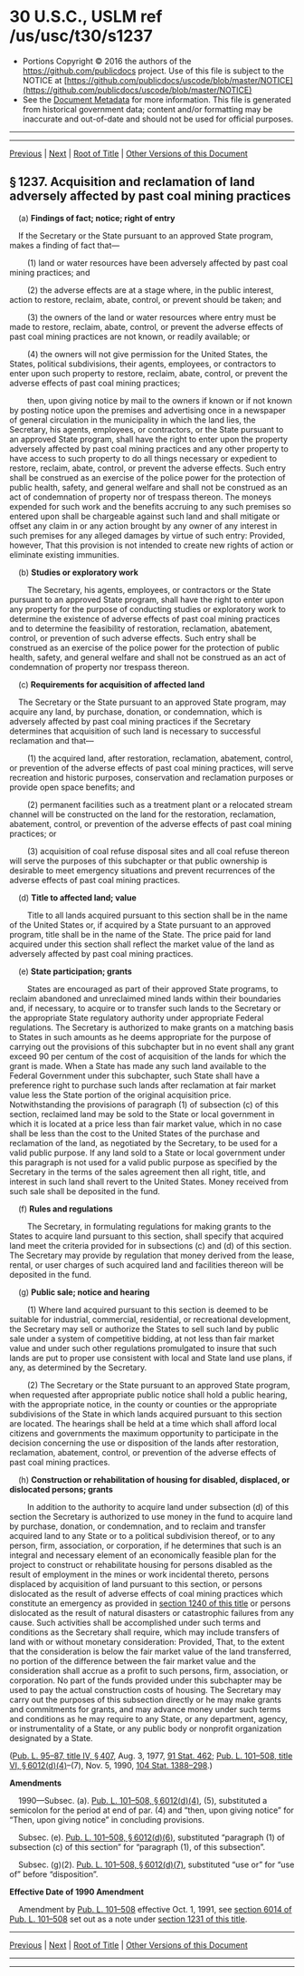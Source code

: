 ---
---

# 30 U.S.C., USLM ref /us/usc/t30/s1237

* Portions Copyright © 2016 the authors of the https://github.com/publicdocs project.
  Use of this file is subject to the NOTICE at [https://github.com/publicdocs/uscode/blob/master/NOTICE](https://github.com/publicdocs/uscode/blob/master/NOTICE)
* See the [Document Metadata](././../../../../..//README.md) for more information.
  This file is generated from historical government data; content and/or formatting may be inaccurate and out-of-date and should not be used for official purposes.

----------
----------

[Previous](./../../../../..//us/usc/t30/ch25/schIV/m__us_usc_t30_s1236.md) | [Next](./../../../../..//us/usc/t30/ch25/schIV/m__us_usc_t30_s1238.md) | [Root of Title](./../../../../../) | [Other Versions of this Document](https://publicdocs.github.io/go/links?ns=uslm&ref=%2Fus%2Fusc%2Ft30%2Fs1237)

## § 1237. Acquisition and reclamation of land adversely affected by past coal mining practices

    (a) __Findings of fact; notice; right of entry__ 

    If the Secretary or the State pursuant to an approved State program, makes a finding of fact that—

        (1) land or water resources have been adversely affected by past coal mining practices; and

        (2) the adverse effects are at a stage where, in the public interest, action to restore, reclaim, abate, control, or prevent should be taken; and

        (3) the owners of the land or water resources where entry must be made to restore, reclaim, abate, control, or prevent the adverse effects of past coal mining practices are not known, or readily available; or

        (4) the owners will not give permission for the United States, the States, political subdivisions, their agents, employees, or contractors to enter upon such property to restore, reclaim, abate, control, or prevent the adverse effects of past coal mining practices;

        then, upon giving notice by mail to the owners if known or if not known by posting notice upon the premises and advertising once in a newspaper of general circulation in the municipality in which the land lies, the Secretary, his agents, employees, or contractors, or the State pursuant to an approved State program, shall have the right to enter upon the property adversely affected by past coal mining practices and any other property to have access to such property to do all things necessary or expedient to restore, reclaim, abate, control, or prevent the adverse effects. Such entry shall be construed as an exercise of the police power for the protection of public health, safety, and general welfare and shall not be construed as an act of condemnation of property nor of trespass thereon. The moneys expended for such work and the benefits accruing to any such premises so entered upon shall be chargeable against such land and shall mitigate or offset any claim in or any action brought by any owner of any interest in such premises for any alleged damages by virtue of such entry: Provided, however, That this provision is not intended to create new rights of action or eliminate existing immunities.

    (b) __Studies or exploratory work__ 

        The Secretary, his agents, employees, or contractors or the State pursuant to an approved State program, shall have the right to enter upon any property for the purpose of conducting studies or exploratory work to determine the existence of adverse effects of past coal mining practices and to determine the feasibility of restoration, reclamation, abatement, control, or prevention of such adverse effects. Such entry shall be construed as an exercise of the police power for the protection of public health, safety, and general welfare and shall not be construed as an act of condemnation of property nor trespass thereon.

    (c) __Requirements for acquisition of affected land__ 

    The Secretary or the State pursuant to an approved State program, may acquire any land, by purchase, donation, or condemnation, which is adversely affected by past coal mining practices if the Secretary determines that acquisition of such land is necessary to successful reclamation and that—

        (1) the acquired land, after restoration, reclamation, abatement, control, or prevention of the adverse effects of past coal mining practices, will serve recreation and historic purposes, conservation and reclamation purposes or provide open space benefits; and

        (2) permanent facilities such as a treatment plant or a relocated stream channel will be constructed on the land for the restoration, reclamation, abatement, control, or prevention of the adverse effects of past coal mining practices; or

        (3) acquisition of coal refuse disposal sites and all coal refuse thereon will serve the purposes of this subchapter or that public ownership is desirable to meet emergency situations and prevent recurrences of the adverse effects of past coal mining practices.

    (d) __Title to affected land; value__ 

        Title to all lands acquired pursuant to this section shall be in the name of the United States or, if acquired by a State pursuant to an approved program, title shall be in the name of the State. The price paid for land acquired under this section shall reflect the market value of the land as adversely affected by past coal mining practices.

    (e) __State participation; grants__ 

        States are encouraged as part of their approved State programs, to reclaim abandoned and unreclaimed mined lands within their boundaries and, if necessary, to acquire or to transfer such lands to the Secretary or the appropriate State regulatory authority under appropriate Federal regulations. The Secretary is authorized to make grants on a matching basis to States in such amounts as he deems appropriate for the purpose of carrying out the provisions of this subchapter but in no event shall any grant exceed 90 per centum of the cost of acquisition of the lands for which the grant is made. When a State has made any such land available to the Federal Government under this subchapter, such State shall have a preference right to purchase such lands after reclamation at fair market value less the State portion of the original acquisition price. Notwithstanding the provisions of paragraph (1) of subsection (c) of this section, reclaimed land may be sold to the State or local government in which it is located at a price less than fair market value, which in no case shall be less than the cost to the United States of the purchase and reclamation of the land, as negotiated by the Secretary, to be used for a valid public purpose. If any land sold to a State or local government under this paragraph is not used for a valid public purpose as specified by the Secretary in the terms of the sales agreement then all right, title, and interest in such land shall revert to the United States. Money received from such sale shall be deposited in the fund.

    (f) __Rules and regulations__ 

        The Secretary, in formulating regulations for making grants to the States to acquire land pursuant to this section, shall specify that acquired land meet the criteria provided for in subsections (c) and (d) of this section. The Secretary may provide by regulation that money derived from the lease, rental, or user charges of such acquired land and facilities thereon will be deposited in the fund.

    (g) __Public sale; notice and hearing__ 

        (1) Where land acquired pursuant to this section is deemed to be suitable for industrial, commercial, residential, or recreational development, the Secretary may sell or authorize the States to sell such land by public sale under a system of competitive bidding, at not less than fair market value and under such other regulations promulgated to insure that such lands are put to proper use consistent with local and State land use plans, if any, as determined by the Secretary.

        (2) The Secretary or the State pursuant to an approved State program, when requested after appropriate public notice shall hold a public hearing, with the appropriate notice, in the county or counties or the appropriate subdivisions of the State in which lands acquired pursuant to this section are located. The hearings shall be held at a time which shall afford local citizens and governments the maximum opportunity to participate in the decision concerning the use or disposition of the lands after restoration, reclamation, abatement, control, or prevention of the adverse effects of past coal mining practices.

    (h) __Construction or rehabilitation of housing for disabled, displaced, or dislocated persons; grants__ 

        In addition to the authority to acquire land under subsection (d) of this section the Secretary is authorized to use money in the fund to acquire land by purchase, donation, or condemnation, and to reclaim and transfer acquired land to any State or to a political subdivision thereof, or to any person, firm, association, or corporation, if he determines that such is an integral and necessary element of an economically feasible plan for the project to construct or rehabilitate housing for persons disabled as the result of employment in the mines or work incidental thereto, persons displaced by acquisition of land pursuant to this section, or persons dislocated as the result of adverse effects of coal mining practices which constitute an emergency as provided in [section 1240 of this title][/us/usc/t30/s1240] or persons dislocated as the result of natural disasters or catastrophic failures from any cause. Such activities shall be accomplished under such terms and conditions as the Secretary shall require, which may include transfers of land with or without monetary consideration: Provided, That, to the extent that the consideration is below the fair market value of the land transferred, no portion of the difference between the fair market value and the consideration shall accrue as a profit to such persons, firm, association, or corporation. No part of the funds provided under this subchapter may be used to pay the actual construction costs of housing. The Secretary may carry out the purposes of this subsection directly or he may make grants and commitments for grants, and may advance money under such terms and conditions as he may require to any State, or any department, agency, or instrumentality of a State, or any public body or nonprofit organization designated by a State.

([Pub. L. 95–87, title IV, § 407][/us/pl/95/87/s407], Aug. 3, 1977, [91 Stat. 462][/us/stat/91/462]; [Pub. L. 101–508, title VI, § 6012(d)(4)][/us/pl/101/508/s6012/d/4]–(7), Nov. 5, 1990, [104 Stat. 1388–298][/us/stat/104/1388-298].)

 __Amendments__ 

    1990—Subsec. (a). [Pub. L. 101–508, § 6012(d)(4)][/us/pl/101/508/s6012/d/4], (5), substituted a semicolon for the period at end of par. (4) and “then, upon giving notice” for “Then, upon giving notice” in concluding provisions.

    Subsec. (e). [Pub. L. 101–508, § 6012(d)(6)][/us/pl/101/508/s6012/d/6], substituted “paragraph (1) of subsection (c) of this section” for “paragraph (1), of this subsection”.

    Subsec. (g)(2). [Pub. L. 101–508, § 6012(d)(7)][/us/pl/101/508/s6012/d/7], substituted “use or” for “use of” before “disposition”.

 __Effective Date of 1990 Amendment__ 

    Amendment by [Pub. L. 101–508][/us/pl/101/508] effective Oct. 1, 1991, see [section 6014 of Pub. L. 101–508][/us/pl/101/508/s6014] set out as a note under [section 1231 of this title][/us/usc/t30/s1231].

----------

[Previous](./../../../../..//us/usc/t30/ch25/schIV/m__us_usc_t30_s1236.md) | [Next](./../../../../..//us/usc/t30/ch25/schIV/m__us_usc_t30_s1238.md) | [Root of Title](./../../../../../) | [Other Versions of this Document](https://publicdocs.github.io/go/links?ns=uslm&ref=%2Fus%2Fusc%2Ft30%2Fs1237)

----------
----------

[/us/usc/t30/s1240]: https://publicdocs.github.io/go/links?ns=uslm&ref=%2Fus%2Fusc%2Ft30%2Fs1240
[/us/pl/95/87/s407]: https://publicdocs.github.io/go/links?ns=uslm&ref=%2Fus%2Fpl%2F95%2F87%2Fs407
[/us/stat/91/462]: https://publicdocs.github.io/go/links?ns=uslm&ref=%2Fus%2Fstat%2F91%2F462
[/us/pl/101/508/s6012/d/4]: https://publicdocs.github.io/go/links?ns=uslm&ref=%2Fus%2Fpl%2F101%2F508%2Fs6012%2Fd%2F4
[/us/stat/104/1388-298]: https://publicdocs.github.io/go/links?ns=uslm&ref=%2Fus%2Fstat%2F104%2F1388-298
[/us/pl/101/508/s6012/d/4]: https://publicdocs.github.io/go/links?ns=uslm&ref=%2Fus%2Fpl%2F101%2F508%2Fs6012%2Fd%2F4
[/us/pl/101/508/s6012/d/6]: https://publicdocs.github.io/go/links?ns=uslm&ref=%2Fus%2Fpl%2F101%2F508%2Fs6012%2Fd%2F6
[/us/pl/101/508/s6012/d/7]: https://publicdocs.github.io/go/links?ns=uslm&ref=%2Fus%2Fpl%2F101%2F508%2Fs6012%2Fd%2F7
[/us/pl/101/508]: https://publicdocs.github.io/go/links?ns=uslm&ref=%2Fus%2Fpl%2F101%2F508
[/us/pl/101/508/s6014]: https://publicdocs.github.io/go/links?ns=uslm&ref=%2Fus%2Fpl%2F101%2F508%2Fs6014
[/us/usc/t30/s1231]: https://publicdocs.github.io/go/links?ns=uslm&ref=%2Fus%2Fusc%2Ft30%2Fs1231


